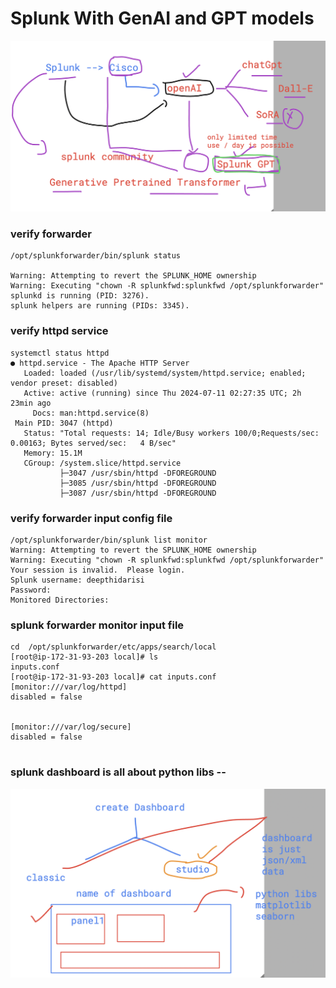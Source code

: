 # Splunk With GenAI and GPT models 

<img src="splunkgpt.png">

### verify forwarder 

```
/opt/splunkforwarder/bin/splunk status

Warning: Attempting to revert the SPLUNK_HOME ownership
Warning: Executing "chown -R splunkfwd:splunkfwd /opt/splunkforwarder"
splunkd is running (PID: 3276).
splunk helpers are running (PIDs: 3345).

```

### verify httpd service 

```
systemctl status httpd 
● httpd.service - The Apache HTTP Server
   Loaded: loaded (/usr/lib/systemd/system/httpd.service; enabled; vendor preset: disabled)
   Active: active (running) since Thu 2024-07-11 02:27:35 UTC; 2h 23min ago
     Docs: man:httpd.service(8)
 Main PID: 3047 (httpd)
   Status: "Total requests: 14; Idle/Busy workers 100/0;Requests/sec: 0.00163; Bytes served/sec:   4 B/sec"
   Memory: 15.1M
   CGroup: /system.slice/httpd.service
           ├─3047 /usr/sbin/httpd -DFOREGROUND
           ├─3085 /usr/sbin/httpd -DFOREGROUND
           ├─3087 /usr/sbin/httpd -DFOREGROUND
```

### verify forwarder input config file 

```
/opt/splunkforwarder/bin/splunk list monitor
Warning: Attempting to revert the SPLUNK_HOME ownership
Warning: Executing "chown -R splunkfwd:splunkfwd /opt/splunkforwarder"
Your session is invalid.  Please login.
Splunk username: deepthidarisi
Password: 
Monitored Directories:

```

### splunk forwarder monitor input file 

```
cd  /opt/splunkforwarder/etc/apps/search/local
[root@ip-172-31-93-203 local]# ls
inputs.conf
[root@ip-172-31-93-203 local]# cat inputs.conf 
[monitor:///var/log/httpd]
disabled = false


[monitor:///var/log/secure]
disabled = false


```

### splunk dashboard is all about python libs -- 

<img src="pylib.png">

